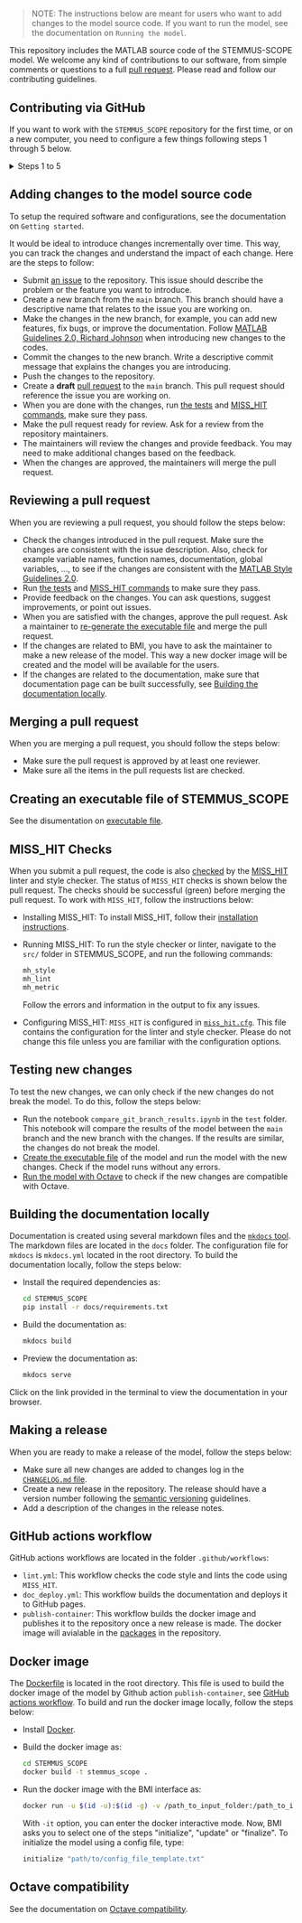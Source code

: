 #

> NOTE: The instructions below are meant for users who want to add changes to
the model source code. If you want to run the model, see the documentation on
`Running the model`.

This repository includes the MATLAB source code of the STEMMUS-SCOPE model. We welcome any
kind of contributions to our software, from simple comments or questions to a full
[pull request](https://help.github.com/articles/about-pull-requests/). Please
read and follow our contributing guidelines.

## Contributing via GitHub

If you want to work with the `STEMMUS_SCOPE` repository for the first time, or on a new computer,
you need to configure a few things following steps 1 through 5 below.

<details>
  <summary>Steps 1 to 5 </summary>

### 1. Enable two-factor authentication

It is strongly recommended using two-factor authentication. Here is the link of
[Configuring two-factor
authentication](https://docs.github.com/en/authentication/securing-your-account-with-two-factor-authentication-2fa/configuring-two-factor-authentication).

### 2. Set ssh connection

With SSH keys, you can connect to GitHub without supplying your username and
personal access token at each visit. Please follow the instructions below. If
you like to know more, see [Connecting to GitHub with
SSH](https://docs.github.com/en/authentication/connecting-to-github-with-ssh)

#### 2.1. Checking for existing SSH keys

Open a terminal and run the command below:

```bash
ls -la ~/.ssh
```

This command lists the files with extension `.pub` like `id_rsa.pub` in the
`.ssh` directory, if they exist. If you receive an error that `~/.ssh` doesn't
exist, or you don't see any files with extension `.pub`, you do not have an
existing SSH key pair. So, continue with step **2.2**. Otherwise, skip step 2.2 and
continue with step **2.3**.

#### 2.2. Generating a new SSH key

Open a terminal and run the command below but replace `your_user_email` with
your own GitHub email address:

```ssh
ssh-keygen -t ed25519 -C "your_user_email"
```

When you're prompted to "Enter a file in which to save the key," press `Enter`.
This accepts the default file location.

The next prompt asks "Enter passphrase (empty for no passphrase)", type a secure
passphrase. For more information, see [Working with SSH key
passphrases](https://docs.github.com/en/articles/working-with-ssh-key-passphrases).

#### 2.3. Adding your SSH key to the ssh-agent

Open a terminal and run the command below:

```bash
eval "$(ssh-agent -s)"
```

Then, run the command below:

```bash
ssh-add ~/.ssh/id_ed25519
```

This asks for your "passphrase" that was provided in the previous step.

#### 2.4. Adding a new SSH key to your GitHub account

Please follow steps 1 to 8 in this [GitHub
instruction](https://docs.github.com/en/authentication/connecting-to-github-with-ssh/adding-a-new-ssh-key-to-your-github-account).

### 3. Configure git

#### 3.1. Set name and email

Open a terminal, and run the commands below one by one but replace
`your_user_name` and `your_user_email` with your own GitHub information:

```bash
git config --global user.name "your_user_name"
git config --global user.email "your_user_email"
```

#### 3.2. Set line endings

Change the way Git encodes line endings on Linux as:

```bash
git config --global core.autocrlf input
```

#### 3.3. Set text editor

We can set `nano` as our favorite text editor, following:

```bash
git config --global core.editor "nano -w"
```

> We use `nano` here because it is one of the least complex text editors. Press
> `ctrl + O` to save the file, and then `ctrl + X` to exit `nano`.

#### 3.4. Check your settings

You can check your settings at any time:

```bash
git config --list
```

For more information, see lesson [Setting Up
Git](https://swcarpentry.github.io/git-novice/02-setup/index.html).

### 4. Clone the repository

Open a terminal and run the command below:

```bash
cd
```
Now you are in your `HOME` directory. Run the command below:

```bash
git clone git@github.com:EcoExtreML/STEMMUS_SCOPE.git
```

Now a new GitHub folder `STEMMUS_SCOPE` is created in your `HOME` directory.

> In this command, we clone the repository using `ssh` option. As we set the ssh
connection in [**Step 2**](#2-set-ssh-connection), this command here does not
ask for our user name and password.

### 5. Collaborate using GitHub

To know about the most common Git commands, follow the guides
[here](https://hackmd.io/B4v6KwsBRzG-akLDF8e5pg).
</details>

## Adding changes to the model source code

To setup the required software and configurations, see the documentation on
`Getting started`.

It would be ideal to introduce changes incrementally over time. This way, you
can track the changes and understand the impact of each change. Here are the
steps to follow:

- Submit [an issue](https://github.com/EcoExtreML/STEMMUS_SCOPE/issues) to the
  repository. This issue should describe the problem or the feature you want to
  introduce.
- Create a new branch from the `main` branch. This branch should have a
  descriptive name that relates to the issue you are working on.
- Make the changes in the new branch, for example, you can add new features, fix
  bugs, or improve the documentation. Follow [MATLAB Guidelines 2.0, Richard
  Johnson](http://cnl.sogang.ac.kr/cnlab/lectures/programming/matlab/Richard_Johnson-MatlabStyle2_book.pdf)
  when introducing new changes to the codes.
- Commit the changes to the new branch. Write a descriptive commit message that
  explains the changes you are introducing.
- Push the changes to the repository.
- Create a **draft** [pull
  request](https://docs.github.com/en/pull-requests/collaborating-with-pull-requests/proposing-changes-to-your-work-with-pull-requests/about-pull-requests)
  to the `main` branch. This pull request should reference the issue you are
  working on.
- When you are done with the changes, run [the tests](#testing-new-changes) and
  [MISS_HIT commands](#miss_hit-checks), make sure they pass.
- Make the pull request ready for review. Ask for a review from the repository
  maintainers.
- The maintainers will review the changes and provide feedback. You may need to
  make additional changes based on the feedback.
- When the changes are approved, the maintainers will merge the pull request.

## Reviewing a pull request

When you are reviewing a pull request, you should follow the steps below:

- Check the changes introduced in the pull request. Make sure the changes are
  consistent with the issue description. Also, check for example variable names,
  function names, documentation, global variables, ..., to see if the changes
  are consistent with the [MATLAB Style Guidelines
  2.0](http://cnl.sogang.ac.kr/cnlab/lectures/programming/matlab/Richard_Johnson-MatlabStyle2_book.pdf).
- Run [the tests](#testing-new-changes) and [MISS_HIT commands](#miss_hit-checks) to make sure they pass.
- Provide feedback on the changes. You can ask questions, suggest improvements,
  or point out issues.
- When you are satisfied with the changes, approve the pull request. Ask a
  maintainer to [re-generate the executable
  file](#creating-an-executable-file-of-stemmus_scope) and merge the pull
  request.
- If the changes are related to BMI, you have to ask the maintainer to make a
  new release of the model. This way a new docker image will be created and the
  model will be available for the users.
- If the changes are related to the documentation, make sure that documentation
  page can be built successfully, see [Building the documentation
  locally](#building-the-documentation-locally).

## Merging a pull request

When you are merging a pull request, you should follow the steps below:

- Make sure the pull request is approved by at least one reviewer.
- Make sure all the items in the pull requests list are checked.

## Creating an executable file of STEMMUS_SCOPE

See the disumentation on [executable
file](https://github.com/EcoExtreML/STEMMUS_SCOPE/tree/main/run_model_on_snellius/exe).

## MISS_HIT Checks

When you submit a pull request, the code is also
[checked](https://github.com/EcoExtreML/STEMMUS_SCOPE/actions/workflows/lint.yml)
by the [MISS_HIT](https://misshit.org/) linter and style checker. The status of
`MISS_HIT` checks is shown below the pull request. The checks should be
successful (green) before merging the pull request. To work with `MISS_HIT`,
follow the instructions below:

- Installing MISS_HIT: To install MISS_HIT, follow their [installation
  instructions](https://github.com/florianschanda/miss_hit#installation-via-pip).

- Running MISS_HIT: To run the style checker or linter, navigate to the `src/`
  folder in STEMMUS_SCOPE, and run the following commands:

  ```bash
  mh_style
  mh_lint
  mh_metric
  ```

  Follow the errors and information in the output to fix any issues.

- Configuring MISS_HIT: `MISS_HIT` is configured in
[`miss_hit.cfg`](https://github.com/EcoExtreML/STEMMUS_SCOPE/blob/main/miss_hit.cfg).
This file contains the configuration for the linter and style checker. Please do
not change this file unless you are familiar with the configuration options.

## Testing new changes

To test the new changes, we can only check if the new changes do not break the
model. To do this, follow the steps below:

- Run the notebook `compare_git_branch_results.ipynb` in the `test` folder. This
  notebook will compare the results of the model between the `main` branch and
  the new branch with the changes. If the results are similar, the changes do
  not break the model.
- [Create the executable file](#creating-an-executable-file-of-stemmus_scope) of
  the model and run the model with the new changes. Check if the model runs
  without any errors.
- [Run the model with Octave](#octave-compatibility) to check if the new changes
  are compatible with Octave.

## Building the documentation locally

Documentation is created using several markdown files and the [`mkdocs`
tool](https://www.mkdocs.org/). The markdown files are located in the `docs`
folder. The configuration file for `mkdocs` is `mkdocs.yml` located in the root
directory. To build the documentation locally, follow the steps below:

- Install the required dependencies as:

  ```bash
  cd STEMMUS_SCOPE
  pip install -r docs/requirements.txt
  ```

- Build the documentation as:

  ```bash
  mkdocs build
  ```

- Preview the documentation as:

  ```bash
  mkdocs serve
  ```

Click on the link provided in the terminal to view the documentation in your
browser.

## Making a release

When you are ready to make a release of the model, follow the steps below:

- Make sure all new changes are added to changes log in the [`CHANGELOG.md`
  file](https://github.com/EcoExtreML/STEMMUS_SCOPE/blob/main/CHANGELOG.md).
- Create a new release in the repository. The release should have a version number
  following the [semantic versioning](https://semver.org/) guidelines.
- Add a description of the changes in the release notes.

## GitHub actions workflow

GitHub actions workflows are located in the folder `.github/workflows`:

- `lint.yml`: This workflow checks the code style and lints the code using
  `MISS_HIT`.
- `doc_deploy.yml`: This workflow builds the documentation and deploys it to
  GitHub pages.
- `publish-container`: This workflow builds the docker image and publishes it to
  the repository once a new release is made. The docker image will avialable in
  the
  [packages](https://github.com/EcoExtreML/STEMMUS_SCOPE/pkgs/container/stemmus_scope)
  in the repository.

## Docker image

The
[Dockerfile](https://github.com/EcoExtreML/STEMMUS_SCOPE/blob/main/Dockerfile)
is located in the root directory. This file is used to build the docker image of
the model by Github action `publish-container`, see [GitHub actions
workflow](#github-actions-workflow). To build and run the docker image locally,
follow the steps below:

- Install [Docker](https://www.docker.com/).
- Build the docker image as:

  ```bash
  cd STEMMUS_SCOPE
  docker build -t stemmus_scope .
  ```

- Run the docker image with the BMI interface as:

  ```bash
  docker run -u $(id -u):$(id -g) -v /path_to_input_folder:/path_to_input_folder -v /path_to_output_folder:/path_to_output_folder -it stemmus_scope
  ```

  With `-it` option, you can enter the docker interactive mode.
  Now, BMI asks you to select one of the steps "initialize", "update" or "finalize".
  To initialize the model using a config file, type:

  ```bash
  initialize "path/to/config_file_template.txt"
  ```

## Octave compatibility

See the documentation on [Octave compatibility](./Octave_instructions.md).
